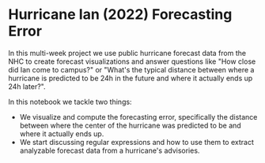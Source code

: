 # Hurricane Ian (2022) Forecasting Error

In this multi-week project we use public hurricane forecast data from the NHC to create forecast visualizations and answer questions like "How close did Ian come to campus?" or "What's the typical distance between where a hurricane is predicted to be 24h in the future and where it actually ends up 24h later?".

In this notebook we tackle two things:

- We visualize and compute the forecasting error, specifically the distance between where the center of the hurricane was predicted to be and where it actually ends up.
- We start discussing regular expressions and how to use them to extract analyzable forecast data from a hurricane's advisories.
